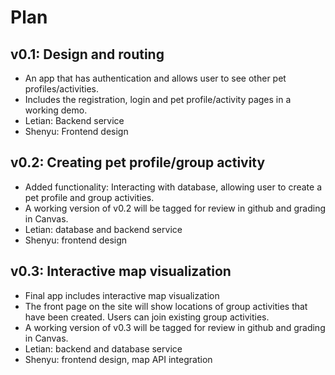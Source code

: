 # Plan

## v0.1: Design and routing

* An app that has authentication and allows user to see other pet profiles/activities.
* Includes the registration, login and pet profile/activity pages in a working demo.
* Letian: Backend service
* Shenyu: Frontend design

## v0.2: Creating pet profile/group activity

* Added functionality: Interacting with database, allowing user to create a pet profile and group activities.
* A working version of v0.2 will be tagged for review in github and grading in Canvas.
* Letian: database and backend service
* Shenyu: frontend design

## v0.3: Interactive map visualization

* Final app includes interactive map visualization
* The front page on the site will show locations of group activities that have been created. Users can join existing group activities.
* A working version of v0.3 will be tagged for review in github and grading in Canvas.
* Letian: backend and database service
* Shenyu: frontend design, map API integration

